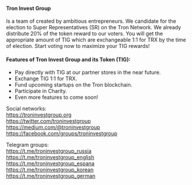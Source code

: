 #### **Tron Invest Group**
Is a team of created by ambitious entrepreneurs. We candidate for the election to Super Representatives (SR) on the Tron Network. We already distribute 20% of the token reward to our voters. You will get the appropriate amount of TIG which are exchangeable 1:1 for TRX by the time of election. Start voting now to maximize your TIG rewards!

#### Features of Tron Invest Group and its Token (TIG):
- Pay directly with TIG at our partner stores in the near future.
- Exchange TIG 1:1 for TRX.
- Fund upcoming startups on the Tron blockchain.
- Participate in Charity.
- Even more features to come soon!

Social networks:  
https://troninvestgroup.org  
https://twitter.com/troninvestgroup  
https://medium.com/@troninvestgroup  
https://facebook.com/groups/troninvestgroup  

Telegram groups:  
https://t.me/troninvestgroup_russia  
https://t.me/troninvestgroup_english  
https://t.me/troninvestgroup_espana  
https://t.me/troninvestgroup_korean  
https://t.me/troninvestgroup_german  
